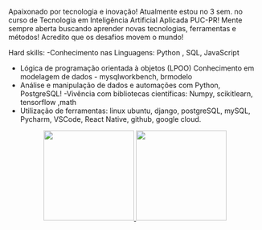 Apaixonado por tecnologia e inovação! Atualmente estou no 3 sem. no curso de Tecnologia em Inteligência Artificial Aplicada PUC-PR!
 Mente sempre aberta buscando aprender novas tecnologias, ferramentas e métodos! Acredito que os desafios movem o mundo!

Hard skills:
-Conhecimento nas Linguagens: Python , SQL, JavaScript
- Lógica de programação orientada à objetos (LPOO)
Conhecimento em modelagem de dados - mysqlworkbench, brmodelo
- Análise e manipulação de dados e automações com Python, PostgreSQL!
-Vivência com bibliotecas científicas: Numpy, scikitlearn, tensorflow ,math
- Utilização de ferramentas: linux ubuntu, django, postgreSQL, mySQL, Pycharm, VSCode, React Native, github, google cloud.

 <div align="center">
  <a href="https://github.com/Guilherme-Galvao">
  <img height="180em" src="https://github-readme-stats.vercel.app/api?username=Guilherme-Galvao&show_icons=true&theme=dracula&include_all_commits=true&count_private=true"/>
  <img height="180em" src="https://github-readme-stats.vercel.app/api/top-langs/?username=Guilherme-Galvao&layout=compact&langs_count=7&theme=dracula"/>
</div>
